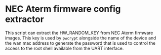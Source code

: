 # NEC Aterm firmware config extractor
This script can extract the HW_RANDOM_KEY from NEC Aterm firmware images.
This key is used by `pwcrypt` alongside the name of the device and the wan mac address to generate the password that is used to control the access to the root shell available from the UART interface.